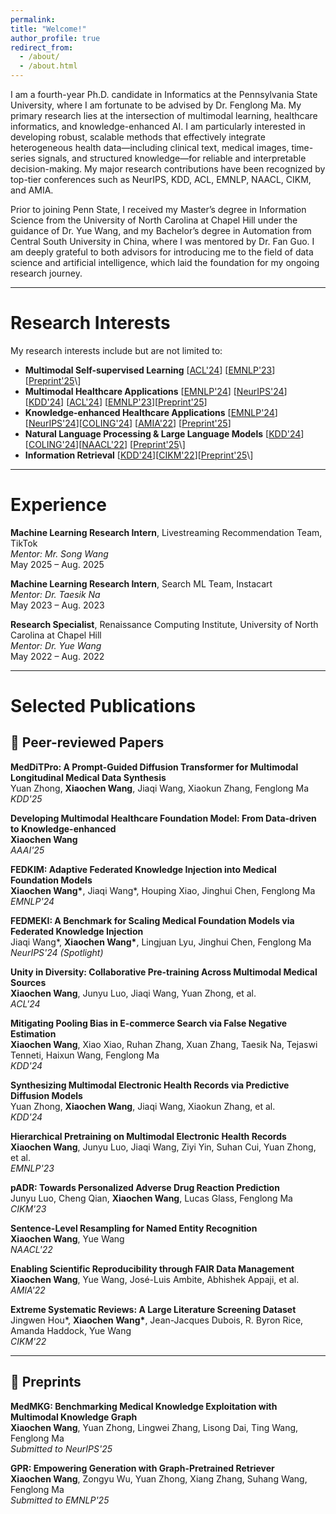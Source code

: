 ```yaml
---
permalink: 
title: "Welcome!"
author_profile: true
redirect_from: 
  - /about/
  - /about.html
---
```




I am a fourth-year Ph.D. candidate in Informatics at the Pennsylvania State University, where I am fortunate to be advised by Dr. Fenglong Ma. My primary research lies at the intersection of multimodal learning, healthcare informatics, and knowledge-enhanced AI. I am particularly interested in developing robust, scalable methods that effectively integrate heterogeneous health data—including clinical text, medical images, time-series signals, and structured knowledge—for reliable and interpretable decision-making. My major research contributions have been recognized by top-tier conferences such as NeurIPS, KDD, ACL, EMNLP, NAACL, CIKM, and AMIA.

Prior to joining Penn State, I received my Master’s degree in Information Science from the University of North Carolina at Chapel Hill under the guidance of Dr. Yue Wang, and my Bachelor’s degree in Automation from Central South University in China, where I was mentored by Dr. Fan Guo. I am deeply grateful to both advisors for introducing me to the field of data science and artificial intelligence, which laid the foundation for my ongoing research journey.




---

# Research Interests

My research interests include but are not limited to:

- **Multimodal Self-supervised Learning** \[[ACL'24](https://aclanthology.org/2024.acl-long.199.pdf)\] \[[EMNLP'23](https://aclanthology.org/2023.emnlp-main.171.pdf)\] \[[Preprint'25](https://arxiv.org/pdf/2506.00261?)\]
- **Multimodal Healthcare Applications** \[[EMNLP'24](https://arxiv.org/pdf/2408.10276)\] \[[NeurIPS'24](https://arxiv.org/pdf/2408.09227)\] \[[KDD'24](https://dl.acm.org/doi/pdf/10.1145/3637528.3671836?casa_token=LfBCK1wlqL4AAAAA:RsePsT3N16YOUuBM4MvtBS0s_stY8YoRSmEtM_4DyrooaMCIELtWlbia6BiRUOKSbVu8BdXBbgPugw)\] \[[ACL'24](https://aclanthology.org/2024.acl-long.199.pdf)\] \[[EMNLP'23](https://aclanthology.org/2023.emnlp-main.171.pdf)\]\[[Preprint'25](https://arxiv.org/pdf/2505.17214)\]
- **Knowledge-enhanced Healthcare Applications** \[[EMNLP'24](https://arxiv.org/pdf/2408.10276)\] \[[NeurIPS'24](https://arxiv.org/pdf/2408.09227)\]\[[COLING'24](https://arxiv.org/pdf/2402.15700)\] \[[AMIA'22](https://pmc.ncbi.nlm.nih.gov/articles/PMC10148274/)\] \[[Preprint'25](https://arxiv.org/pdf/2505.17214)\]
- **Natural Language Processing & Large Language Models** \[[KDD'24](https://dl.acm.org/doi/pdf/10.1145/3637528.3671630)\] \[[COLING'24](https://arxiv.org/pdf/2402.15700)\]\[[NAACL'22](https://aclanthology.org/2022.naacl-main.156.pdf)\] \[[Preprint'25](https://arxiv.org/pdf/2506.00261?)\]
- **Information Retrieval** \[[KDD'24](https://dl.acm.org/doi/pdf/10.1145/3637528.3671630)\]\[[CIKM'22](https://ils.unc.edu/~wangyue/pub/CIKM2022-Hou.pdf)\]\[[Preprint'25](https://arxiv.org/pdf/2506.00261?)\]

---

# Experience

**Machine Learning Research Intern**, Livestreaming Recommendation Team, TikTok  
*Mentor: Mr. Song Wang*  
May 2025 – Aug. 2025  

**Machine Learning Research Intern**, Search ML Team, Instacart  
*Mentor: Dr. Taesik Na*  
May 2023 – Aug. 2023  

**Research Specialist**, Renaissance Computing Institute, University of North Carolina at Chapel Hill  
*Mentor: Dr. Yue Wang*  
May 2022 – Aug. 2022






---
# Selected Publications


## 📄 Peer-reviewed Papers



**MedDiTPro: A Prompt-Guided Diffusion Transformer for Multimodal Longitudinal Medical Data Synthesis**  
Yuan Zhong, **Xiaochen Wang**, Jiaqi Wang, Xiaokun Zhang, Fenglong Ma  
*KDD'25*

**Developing Multimodal Healthcare Foundation Model: From Data-driven to Knowledge-enhanced**  
**Xiaochen Wang**  
*AAAI'25*

**FEDKIM: Adaptive Federated Knowledge Injection into Medical Foundation Models**  
**Xiaochen Wang\***, Jiaqi Wang\*, Houping Xiao, Jinghui Chen, Fenglong Ma  
*EMNLP'24*

**FEDMEKI: A Benchmark for Scaling Medical Foundation Models via Federated Knowledge Injection**  
Jiaqi Wang\*, **Xiaochen Wang\***, Lingjuan Lyu, Jinghui Chen, Fenglong Ma  
*NeurIPS'24 (Spotlight)*

**Unity in Diversity: Collaborative Pre-training Across Multimodal Medical Sources**  
**Xiaochen Wang**, Junyu Luo, Jiaqi Wang, Yuan Zhong, et al.  
*ACL'24*

**Mitigating Pooling Bias in E-commerce Search via False Negative Estimation**  
**Xiaochen Wang**, Xiao Xiao, Ruhan Zhang, Xuan Zhang, Taesik Na, Tejaswi Tenneti, Haixun Wang, Fenglong Ma  
*KDD'24*

**Synthesizing Multimodal Electronic Health Records via Predictive Diffusion Models**  
Yuan Zhong, **Xiaochen Wang**, Jiaqi Wang, Xiaokun Zhang, et al.  
*KDD'24*


**Hierarchical Pretraining on Multimodal Electronic Health Records**  
**Xiaochen Wang**, Junyu Luo, Jiaqi Wang, Ziyi Yin, Suhan Cui, Yuan Zhong, et al.  
*EMNLP'23*

**pADR: Towards Personalized Adverse Drug Reaction Prediction**  
Junyu Luo, Cheng Qian, **Xiaochen Wang**, Lucas Glass, Fenglong Ma  
*CIKM'23*

**Sentence-Level Resampling for Named Entity Recognition**  
**Xiaochen Wang**, Yue Wang  
*NAACL'22*

**Enabling Scientific Reproducibility through FAIR Data Management**  
**Xiaochen Wang**, Yue Wang, José-Luis Ambite, Abhishek Appaji, et al.  
*AMIA'22*

**Extreme Systematic Reviews: A Large Literature Screening Dataset**  
Jingwen Hou\*, **Xiaochen Wang\***, Jean-Jacques Dubois, R. Byron Rice, Amanda Haddock, Yue Wang  
*CIKM'22*

---

## 📝 Preprints

**MedMKG: Benchmarking Medical Knowledge Exploitation with Multimodal Knowledge Graph**  
**Xiaochen Wang**, Yuan Zhong, Lingwei Zhang, Lisong Dai, Ting Wang, Fenglong Ma  
*Submitted to NeurIPS'25*

**GPR: Empowering Generation with Graph-Pretrained Retriever**  
**Xiaochen Wang**, Zongyu Wu, Yuan Zhong, Xiang Zhang, Suhang Wang, Fenglong Ma  
*Submitted to EMNLP'25*

